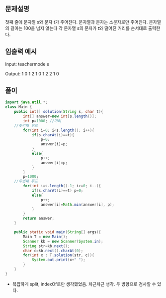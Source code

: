 ##  문제설명
첫째 줄에 문자열 s와 문자 t가 주어진다. 문자열과 문자는 소문자로만 주어진다. 문자열의 길이는 100을 넘지 않는다
각 문자열 s의 문자가 t와 떨어진 거리를 순서대로 출력한다.

## 입출력 예시
Input: teachermode e <br>

Output: 1 0 1 2 1 0 1 2 2 1 0


## 풀이
```java
import java.util.*;
class Main {	
	public int[] solution(String s, char t){
		int[] answer=new int[s.length()];
		int p=1000; //거리
    //첫번째 루프
		for(int i=0; i<s.length(); i++){
			if(s.charAt(i)==t){
				p=0;
				answer[i]=p;
			}
			else{
				p++;
				answer[i]=p;
			}
		}
		p=1000;
    //두번째 루프
		for(int i=s.length()-1; i>=0; i--){
			if(s.charAt(i)==t) p=0;
			else{
				p++;
				answer[i]=Math.min(answer[i], p);
			}
		}
		return answer;
	}

	public static void main(String[] args){
		Main T = new Main();
		Scanner kb = new Scanner(System.in);
		String str=kb.next();
		char c=kb.next().charAt(0);
		for(int x : T.solution(str, c)){
			System.out.print(x+" ");
		}
	}
}
```
- 복잡하게 split, indexOf로만 생각했었음. 차근차근 생각. 두 방향으로 검사할 수 있다.
